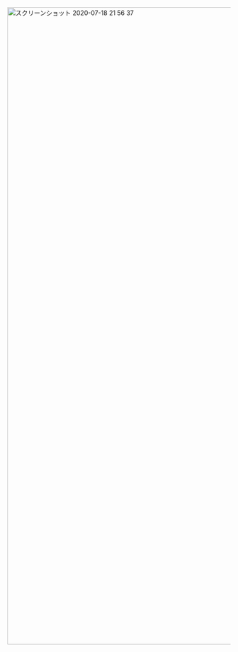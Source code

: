 <img width="1437" alt="スクリーンショット 2020-07-18 21 56 37" src="https://user-images.githubusercontent.com/53788311/87853011-bbdb7380-c941-11ea-861b-9274029a9a25.png">
